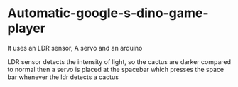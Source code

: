 # Automatic-google-s-dino-game-player


It uses an LDR sensor, A servo and an arduino

LDR sensor detects the intensity of light, so the cactus are darker compared to normal then a servo is placed at the spacebar which presses the space bar whenever the ldr detects a cactus
